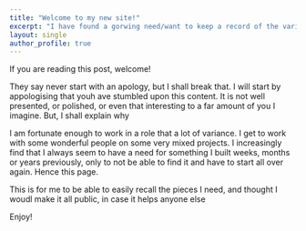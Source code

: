 ```yaml
---
title: "Welcome to my new site!"
excerpt: "I have found a gorwing need/want to keep a record of the varied things I get to work on..."
layout: single
author_profile: true
---
```


If you are reading this post, welcome! 

They say never start with an apology, but I shall break that. I will start by appologising that youh ave stumbled upon 
this content. It is not well presented, or polished, or even that interesting to a far amount of you I imagine. But, I shall explain why

I am fortunate enough to work in a role that a lot of variance. I get to work with some wonderful people on some very mixed projects. I increasingly find that I always seem to have a need for something I built weeks, months or years previously, only to not be able to find it and have to start all over again. Hence this page. 

This is for me to be able to easily recall the pieces I need, and thought I woudl make it all public, in case it helps anyone else

Enjoy!
